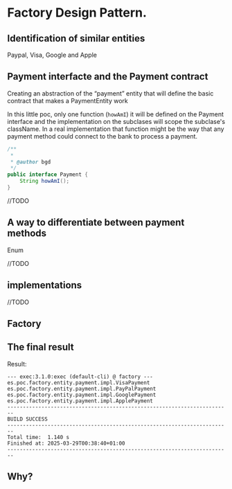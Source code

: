# Factory Design Pattern.

## Identification of similar entities
Paypal, Visa, Google and Apple 

## Payment interfacte and the Payment contract
Creating an abstraction of the “payment” entity that will define the basic contract that makes a PaymentEntity work

In this little poc, only one function (`howAmI`) it will be defined on the Payment interface and the implementation on the subclases will scope the subclase's className. 
In a real implementation that function might be the way that any payment method could connect to the bank to process a payment.

```java
/**
 *
 * @author bgd
 */
public interface Payment {
    String howAmI();
}
```

//TODO
## A way to differentiate between payment methods
Enum

//TODO
## implementations
//TODO
## Factory

## The final result

Result: 

```
--- exec:3.1.0:exec (default-cli) @ factory ---
es.poc.factory.entity.payment.impl.VisaPayment
es.poc.factory.entity.payment.impl.PayPalPayment
es.poc.factory.entity.payment.impl.GooglePayment
es.poc.factory.entity.payment.impl.ApplePayment
------------------------------------------------------------------------
BUILD SUCCESS
------------------------------------------------------------------------
Total time:  1.140 s
Finished at: 2025-03-29T00:38:40+01:00
------------------------------------------------------------------------
```

## Why?
